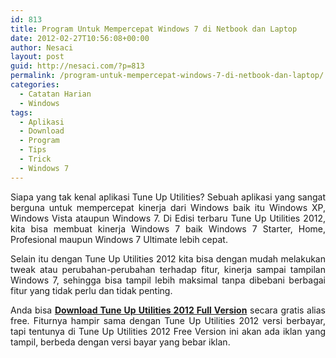 ```yaml
---
id: 813
title: Program Untuk Mempercepat Windows 7 di Netbook dan Laptop
date: 2012-02-27T10:56:08+00:00
author: Nesaci
layout: post
guid: http://nesaci.com/?p=813
permalink: /program-untuk-mempercepat-windows-7-di-netbook-dan-laptop/
categories:
  - Catatan Harian
  - Windows
tags:
  - Aplikasi
  - Download
  - Program
  - Tips
  - Trick
  - Windows 7
---
```

<p style="text-align: justify;">
  Siapa yang tak kenal aplikasi Tune Up Utilities? Sebuah aplikasi yang sangat berguna untuk mempercepat kinerja dari Windows baik itu Windows XP, Windows Vista ataupun Windows 7. Di Edisi terbaru Tune Up Utilities 2012, kita bisa membuat kinerja Windows 7 baik Windows 7 Starter, Home, Profesional maupun Windows 7 Ultimate lebih cepat.
</p>

<p style="text-align: justify;">
  Selain itu dengan Tune Up Utilities 2012 kita bisa dengan mudah melakukan tweak atau perubahan-perubahan terhadap fitur, kinerja sampai tampilan Windows 7, sehingga bisa tampil lebih maksimal tanpa dibebani berbagai fitur yang tidak perlu dan tidak penting.<!--more-->
</p>

<p style="text-align: justify;">
  Anda bisa <a href="http://download.tune-up.com/TUU2012/1001291/TuneUpUtilities2012_en-US.exe" rel="nofollow"><strong>Download Tune Up Utilities 2012 Full Version</strong></a> secara gratis alias free. Fiturnya hampir sama dengan Tune Up Utilities 2012 versi berbayar, tapi tentunya di Tune Up Utilities 2012 Free Version ini akan ada iklan yang tampil, berbeda dengan versi bayar yang bebar iklan.
</p>